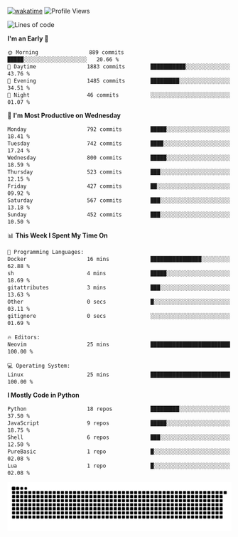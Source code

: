 [![wakatime](https://wakatime.com/badge/user/b920b284-3cde-4cd4-b72e-f7f22d050b16.svg)](https://wakatime.com/@b920b284-3cde-4cd4-b72e-f7f22d050b16)
![Profile Views](http://img.shields.io/badge/Profile%20Views-4586-blue)
<!--START_SECTION:waka-->
![Lines of code](https://img.shields.io/badge/From%20Hello%20World%20I%27ve%20Written-5.6%20million%20lines%20of%20code-blue)

**I'm an Early 🐤** 

```text
🌞 Morning                889 commits         █████░░░░░░░░░░░░░░░░░░░░   20.66 % 
🌆 Daytime                1883 commits        ███████████░░░░░░░░░░░░░░   43.76 % 
🌃 Evening                1485 commits        █████████░░░░░░░░░░░░░░░░   34.51 % 
🌙 Night                  46 commits          ░░░░░░░░░░░░░░░░░░░░░░░░░   01.07 % 
```
📅 **I'm Most Productive on Wednesday** 

```text
Monday                   792 commits         █████░░░░░░░░░░░░░░░░░░░░   18.41 % 
Tuesday                  742 commits         ████░░░░░░░░░░░░░░░░░░░░░   17.24 % 
Wednesday                800 commits         █████░░░░░░░░░░░░░░░░░░░░   18.59 % 
Thursday                 523 commits         ███░░░░░░░░░░░░░░░░░░░░░░   12.15 % 
Friday                   427 commits         ██░░░░░░░░░░░░░░░░░░░░░░░   09.92 % 
Saturday                 567 commits         ███░░░░░░░░░░░░░░░░░░░░░░   13.18 % 
Sunday                   452 commits         ███░░░░░░░░░░░░░░░░░░░░░░   10.50 % 
```


📊 **This Week I Spent My Time On** 

```text
💬 Programming Languages: 
Docker                   16 mins             ████████████████░░░░░░░░░   62.88 % 
sh                       4 mins              █████░░░░░░░░░░░░░░░░░░░░   18.69 % 
gitattributes            3 mins              ███░░░░░░░░░░░░░░░░░░░░░░   13.63 % 
Other                    0 secs              █░░░░░░░░░░░░░░░░░░░░░░░░   03.11 % 
gitignore                0 secs              ░░░░░░░░░░░░░░░░░░░░░░░░░   01.69 % 

🔥 Editors: 
Neovim                   25 mins             █████████████████████████   100.00 % 

💻 Operating System: 
Linux                    25 mins             █████████████████████████   100.00 % 
```

**I Mostly Code in Python** 

```text
Python                   18 repos            █████████░░░░░░░░░░░░░░░░   37.50 % 
JavaScript               9 repos             █████░░░░░░░░░░░░░░░░░░░░   18.75 % 
Shell                    6 repos             ███░░░░░░░░░░░░░░░░░░░░░░   12.50 % 
PureBasic                1 repo              █░░░░░░░░░░░░░░░░░░░░░░░░   02.08 % 
Lua                      1 repo              █░░░░░░░░░░░░░░░░░░░░░░░░   02.08 % 
```




<!--END_SECTION:waka-->
![Snake animation](https://raw.githubusercontent.com/timmypidashev/timmypidashev/main/commits.svg)

